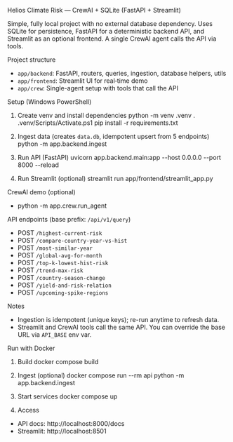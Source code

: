 Helios Climate Risk — CrewAI + SQLite (FastAPI + Streamlit)

Simple, fully local project with no external database dependency. Uses SQLite for persistence, FastAPI for a deterministic backend API, and Streamlit as an optional frontend. A single CrewAI agent calls the API via tools.

Project structure
- `app/backend`: FastAPI, routers, queries, ingestion, database helpers, utils
- `app/frontend`: Streamlit UI for real‑time demo
- `app/crew`: Single-agent setup with tools that call the API

Setup (Windows PowerShell)
1) Create venv and install dependencies
   python -m venv .venv
   . .venv/Scripts/Activate.ps1
   pip install -r requirements.txt

2) Ingest data (creates `data.db`, idempotent upsert from 5 endpoints)
   python -m app.backend.ingest

3) Run API (FastAPI)
   uvicorn app.backend.main:app --host 0.0.0.0 --port 8000 --reload

4) Run Streamlit (optional)
   streamlit run app/frontend/streamlit_app.py

CrewAI demo (optional)
- python -m app.crew.run_agent

API endpoints (base prefix: `/api/v1/query`)
- POST `/highest-current-risk`
- POST `/compare-country-year-vs-hist`
- POST `/most-similar-year`
- POST `/global-avg-for-month`
- POST `/top-k-lowest-hist-risk`
- POST `/trend-max-risk`
- POST `/country-season-change`
- POST `/yield-and-risk-relation`
- POST `/upcoming-spike-regions`

Notes
- Ingestion is idempotent (unique keys); re-run anytime to refresh data.
- Streamlit and CrewAI tools call the same API. You can override the base URL via `API_BASE` env var.

Run with Docker
1) Build
   docker compose build

2) Ingest (optional)
   docker compose run --rm api python -m app.backend.ingest

3) Start services
   docker compose up

4) Access
- API docs: http://localhost:8000/docs
- Streamlit: http://localhost:8501
